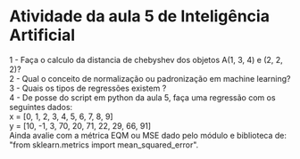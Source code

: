 # Atividade da aula 5 de Inteligência Artificial
1 -  Faça o calculo da distancia de chebyshev dos objetos A(1, 3, 4) e (2, 2, 2)?</br>
2 - Qual o conceito de normalização ou padronização em machine learning?</br>
3 - Quais os tipos de regressões existem ?</br>
4 - De posse do script em python da aula 5, faça uma regressão com os seguintes dados:</br>
x = [0, 1, 2, 3, 4, 5, 6, 7, 8, 9]</br>
y = [10, -1, 3, 70, 20, 71, 22, 29, 66, 91]</br>
Ainda avalie com a métrica EQM ou MSE dado pelo módulo e biblioteca de: "from sklearn.metrics import mean_squared_error".
